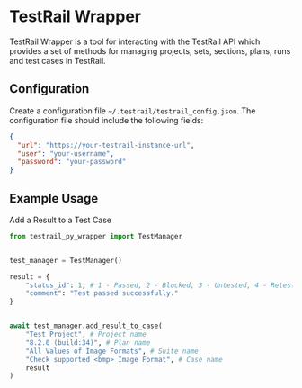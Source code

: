 # TestRail Wrapper

TestRail Wrapper is a tool for interacting with the
TestRail API which provides a set of methods for managing
projects, sets, sections, plans, runs and test cases in TestRail.

## Configuration

Create a configuration file `~/.testrail/testrail_config.json`.
The configuration file should include the following fields:

```json
{
  "url": "https://your-testrail-instance-url",
  "user": "your-username",
  "password": "your-password"
}
```

## Example Usage

Add a Result to a Test Case

```python
from testrail_py_wrapper import TestManager


test_manager = TestManager()

result = {
    "status_id": 1, # 1 - Passed, 2 - Blocked, 3 - Untested, 4 - Retest, 5 - Failed
    "comment": "Test passed successfully."
}


await test_manager.add_result_to_case(
    "Test Project", # Project name
    "8.2.0 (build:34)", # Plan name
    "All Values of Image Formats", # Suite name
    "Check supported <bmp> Image Format", # Case name
    result
)
```
